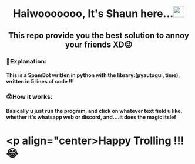 # <p align="center">Haiwooooooo, It's Shaun here...<img src="https://raw.githubusercontent.com/MartinHeinz/MartinHeinz/master/wave.gif" width="30px"></p>

## <p align="center">This repo provide you the best solution to annoy your friends XD:stuck_out_tongue_closed_eyes:</p>

### :eyes:Explanation:
#### This is a SpamBot written in python with the library:(pyautogui, time), written in 5 lines of code !!!

### :open_mouth:How it works:
#### Basically u just run the program, and click on whatever text field u like, whether it's whatsapp web or discord, and....it does the magic itslef

# <p align="center>Happy Trolling !!! :joy: </p>